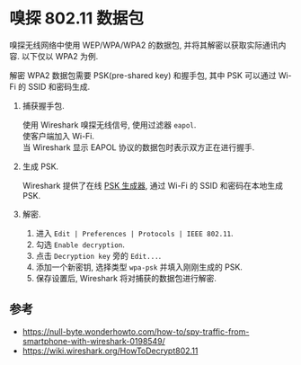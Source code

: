 # 嗅探 802.11 数据包

嗅探无线网络中使用 WEP/WPA/WPA2 的数据包, 并将其解密以获取实际通讯内容. 以下仅以 WPA2 为例.  

解密 WPA2 数据包需要 PSK(pre-shared key) 和握手包, 其中 PSK 可以通过 Wi-Fi 的 SSID 和密码生成.  

1. 捕获握手包.

    使用 Wireshark 嗅探无线信号, 使用过滤器 `eapol`.  
    使客户端加入 Wi-Fi.  
    当 Wireshark 显示 EAPOL 协议的数据包时表示双方正在进行握手.  

2. 生成 PSK.

    Wireshark 提供了在线 [PSK 生成器](https://www.wireshark.org/tools/wpa-psk.html), 通过 Wi-Fi 的 SSID 和密码在本地生成 PSK.  

3. 解密.

    1. 进入 `Edit | Preferences | Protocols | IEEE 802.11`.
    2. 勾选 `Enable decryption`.
    3. 点击 `Decryption key` 旁的 `Edit...`.
    4. 添加一个新密钥, 选择类型 `wpa-psk` 并填入刚刚生成的 PSK.
    5. 保存设置后, Wireshark 将对捕获的数据包进行解密.

## 参考

- <https://null-byte.wonderhowto.com/how-to/spy-traffic-from-smartphone-with-wireshark-0198549/>
- <https://wiki.wireshark.org/HowToDecrypt802.11>
